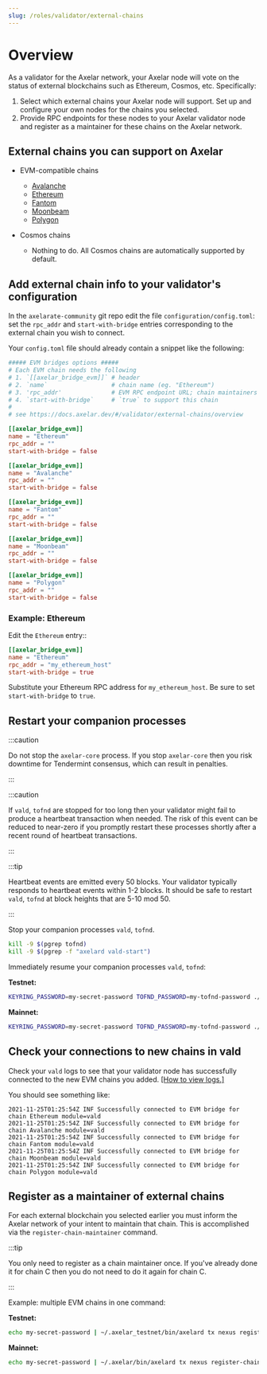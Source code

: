 ```yaml
---
slug: /roles/validator/external-chains
---
```


# Overview

As a validator for the Axelar network, your Axelar node will vote on the status of external blockchains such as Ethereum, Cosmos, etc. Specifically:

1. Select which external chains your Axelar node will support.  Set up and configure your own nodes for the chains you selected.
2. Provide RPC endpoints for these nodes to your Axelar validator node and register as a maintainer for these chains on the Axelar network.

## External chains you can support on Axelar

* EVM-compatible chains
    * [Avalanche](/validator/external-chains/avalanche) 
    * [Ethereum](/validator/external-chains/ethereum)
    * [Fantom](/validator/external-chains/fantom)
    * [Moonbeam](/validator/external-chains/moonbeam)
    * [Polygon](/validator/external-chains/polygon)
    
    
* Cosmos chains
    * Nothing to do. All Cosmos chains are automatically supported by default.

## Add external chain info to your validator's configuration

In the `axelarate-community` git repo edit the file `configuration/config.toml`: set the `rpc_addr` and `start-with-bridge` entries corresponding to the external chain you wish to connect.

Your `config.toml` file should already contain a snippet like the following:

```toml
##### EVM bridges options #####
# Each EVM chain needs the following
# 1. `[[axelar_bridge_evm]]` # header
# 2. `name`                  # chain name (eg. "Ethereum")
# 3. 'rpc_addr'              # EVM RPC endpoint URL; chain maintainers set their own endpoint
# 4. `start-with-bridge`     # `true` to support this chain
#
# see https://docs.axelar.dev/#/validator/external-chains/overview

[[axelar_bridge_evm]]
name = "Ethereum"
rpc_addr = ""
start-with-bridge = false

[[axelar_bridge_evm]]
name = "Avalanche"
rpc_addr = ""
start-with-bridge = false

[[axelar_bridge_evm]]
name = "Fantom"
rpc_addr = ""
start-with-bridge = false

[[axelar_bridge_evm]]
name = "Moonbeam"
rpc_addr = ""
start-with-bridge = false

[[axelar_bridge_evm]]
name = "Polygon"
rpc_addr = ""
start-with-bridge = false
```

### Example: Ethereum

Edit the `Ethereum` entry::

```toml
[[axelar_bridge_evm]]
name = "Ethereum"
rpc_addr = "my_ethereum_host"
start-with-bridge = true
```

Substitute your Ethereum RPC address for `my_ethereum_host`.  Be sure to set `start-with-bridge` to `true`.

## Restart your companion processes

:::caution

Do not stop the `axelar-core` process.  If you stop `axelar-core` then you risk downtime for Tendermint consensus, which can result in penalties.

:::

:::caution

If `vald`, `tofnd` are stopped for too long then your validator might fail to produce a heartbeat transaction when needed.  The risk of this event can be reduced to near-zero if you promptly restart these processes shortly after a recent round of heartbeat transactions.

:::

:::tip

Heartbeat events are emitted every 50 blocks.  Your validator typically responds to heartbeat events within 1-2 blocks.  It should be safe to restart `vald`, `tofnd` at block heights that are 5-10 mod 50.

:::

Stop your companion processes `vald`, `tofnd`.

```bash
kill -9 $(pgrep tofnd)
kill -9 $(pgrep -f "axelard vald-start")
```

Immediately resume your companion processes `vald`, `tofnd`:

**Testnet:**
```bash
KEYRING_PASSWORD=my-secret-password TOFND_PASSWORD=my-tofnd-password ./scripts/validator-tools-host.sh
```

**Mainnet:**
```bash
KEYRING_PASSWORD=my-secret-password TOFND_PASSWORD=my-tofnd-password ./scripts/validator-tools-host.sh -n mainnet
```

## Check your connections to new chains in vald

Check your `vald` logs to see that your validator node has successfully connected to the new EVM chains you added.  [[How to view logs.]](/validator/setup/vald-tofnd.md)

You should see something like:
```log
2021-11-25T01:25:54Z INF Successfully connected to EVM bridge for chain Ethereum module=vald
2021-11-25T01:25:54Z INF Successfully connected to EVM bridge for chain Avalanche module=vald
2021-11-25T01:25:54Z INF Successfully connected to EVM bridge for chain Fantom module=vald
2021-11-25T01:25:54Z INF Successfully connected to EVM bridge for chain Moonbeam module=vald
2021-11-25T01:25:54Z INF Successfully connected to EVM bridge for chain Polygon module=vald
```

## Register as a maintainer of external chains

For each external blockchain you selected earlier you must inform the Axelar network of your intent to maintain that chain.  This is accomplished via the `register-chain-maintainer` command.

:::tip

You only need to register as a chain maintainer once.  If you've already done it for chain C then you do not need to do it again for chain C.

:::

Example: multiple EVM chains in one command:

**Testnet:**
```bash
echo my-secret-password | ~/.axelar_testnet/bin/axelard tx nexus register-chain-maintainer avalanche ethereum fantom moonbeam polygon --from broadcaster --chain-id axelar-testnet-lisbon-3 --home ~/.axelar_testnet/.vald --gas auto --gas-adjustment 1.5
```

**Mainnet:**
```bash
echo my-secret-password | ~/.axelar/bin/axelard tx nexus register-chain-maintainer avalanche ethereum fantom moonbeam polygon --from broadcaster --chain-id axelar-dojo-1 --home ~/.axelar/.vald --gas auto --gas-adjustment 1.5
```
